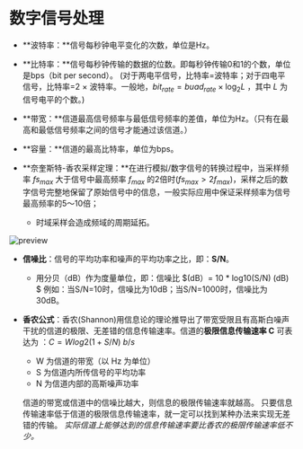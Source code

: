 # 数字信号处理

- **波特率：**信号每秒钟电平变化的次数，单位是Hz。
- **比特率：**信号每秒钟传输的数据的位数。即每秒钟传输0和1的个数，单位是bps（bit per second）。 (对于两电平信号，比特率=波特率；对于四电平信号，比特率=2 × 波特率。一般地，$bit_{rate}=buad_{rate} \times \log_2L$ ，其中 $L$ 为信号电平的个数。)
- **带宽：**信道最高信号频率与最低信号频率的差值，单位为Hz。（只有在最高和最低信号频率之间的信号才能通过该信道。）
- **容量：**信道的最高比特率，单位为bps。

- **奈奎斯特-香农采样定理：**在进行模拟/数字信号的转换过程中，当采样频率 $fs_{max}$ 大于信号中最高频率 $f_{max}$ 的2倍时($fs_{max}>2f_{max}$)，采样之后的数字信号完整地保留了原始信号中的信息，一般实际应用中保证采样频率为信号最高频率的5～10倍；
	- 时域采样会造成频域的周期延拓。

![preview](https://pic3.zhimg.com/v2-bc886f361a0a6a1dde109ebf3aa7473c_r.jpg)

- **信噪比**：信号的平均功率和噪声的平均功率之比，即：**S/N**。
  - 用分贝（dB）作为度量单位，即：信噪比 $(dB）= 10 * log10(S/N)     (dB) $
    例如：当S/N=10时，信噪比为10dB；当S/N=1000时，信噪比为30dB。

- **香农公式**：香农(Shannon)用信息论的理论推导出了带宽受限且有高斯白噪声干扰的信道的极限、无差错的信息传输速率。信道的**极限信息传输速率 C** 可表达为 ：$C = W log2(1+S/N) \ b/s$

  - W 为信道的带宽（以 Hz 为单位）
  - S 为信道内所传信号的平均功率 
  - N 为信道内部的高斯噪声功率 

  信道的带宽或信道中的信噪比越大，则信息的极限传输速率就越高。 只要信息传输速率低于信道的极限信息传输速率，就一定可以找到某种办法来实现无差错的传输。  *实际信道上能够达到的信息传输速率要比香农的极限传输速率低不少。*